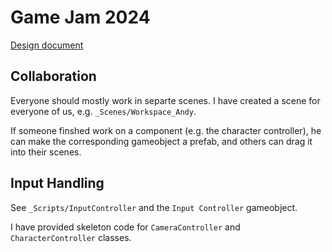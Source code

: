 # Game Jam 2024

[Design document ](https://docs.google.com/document/d/136IRZKv9wb0q7B8aOlj7eDH7Gq975HSldpHTbzk2kHI/edit)

## Collaboration

Everyone should mostly work in separte scenes. I have created a scene for everyone of us, e.g. `_Scenes/Workspace_Andy`.

If someone finshed work on a component (e.g. the character controller), he can make the corresponding gameobject a prefab, and others can drag it into their scenes.

## Input Handling

See `_Scripts/InputController` and the `Input Controller` gameobject. 

I have provided skeleton code for `CameraController` and `CharacterController` classes. 
